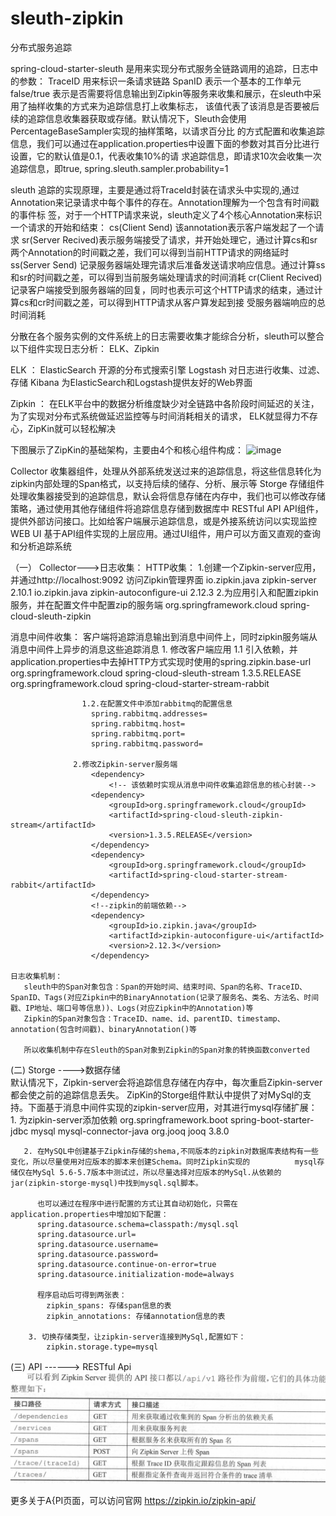 # sleuth-zipkin
分布式服务追踪

spring-cloud-starter-sleuth 是用来实现分布式服务全链路调用的追踪，日志中的参数：
  TraceID  用来标识一条请求链路
  SpanID   表示一个基本的工作单元
  false/true  表示是否需要将信息输出到Zipkin等服务来收集和展示，在sleuth中采用了抽样收集的方式来为追踪信息打上收集标志，
              该值代表了该消息是否要被后续的追踪信息收集器获取或存储。默认情况下，Sleuth会使用PercentageBaseSampler实现的抽样策略，以请求百分比               的方式配置和收集追踪信息，我们可以通过在application.properties中设置下面的参数对其百分比进行设置，它的默认值是0.1，代表收集10%的请               求追踪信息，即请求10次会收集一次追踪信息，即true,
               spring.sleuth.sampler.probability=1
  
sleuth 追踪的实现原理，主要是通过将TraceId封装在请求头中实现的,通过Annotation来记录请求中每个事件的存在。Annotation理解为一个包含有时间戳的事件标    签，对于一个HTTP请求来说，sleuth定义了4个核心Annotation来标识一个请求的开始和结束：
    cs(Client Send) 该annotation表示客户端发起了一个请求
    sr(Server Recived)表示服务端接受了请求，并开始处理它，通过计算cs和sr两个Annotation的时间戳之差，我们可以得到当前HTTP请求的网络延时
    ss(Server Send) 记录服务器端处理完请求后准备发送请求响应信息。通过计算ss和sr的时间戳之差，可以得到当前服务端处理请求的时间消耗
    cr(Client Recived)记录客户端接受到服务器端的回复，同时也表示可这个HTTP请求的结束，通过计算cs和cr时间戳之差，可以得到HTTP请求从客户算发起到接                       受服务器端响应的总时间消耗

分散在各个服务实例的文件系统上的日志需要收集才能综合分析，sleuth可以整合以下组件实现日志分析： ELK、Zipkin

ELK ：
  ElasticSearch 开源的分布式搜索引擎
  Logstash  对日志进行收集、过滤、存储
  Kibana    为ElasticSearch和Logstash提供友好的Web界面
  
Zipkin ： 在ELK平台中的数据分析维度缺少对全链路中各阶段时间延迟的关注，为了实现对分布式系统做延迟监控等与时间消耗相关的请求，
  ELK就显得力不存心，ZipKin就可以轻松解决  

下图展示了ZipKin的基础架构，主要由4个和核心组件构成：
![image](https://github.com/baiyanlang2016/sleuth-zipkin/tree/master/images/zipkin.jpg)

Collector  收集器组件，处理从外部系统发送过来的追踪信息，将这些信息转化为zipkin内部处理的Span格式，以支持后续的储存、分析、展示等
Storge    存储组件 处理收集器接受到的追踪信息，默认会将信息存储在内存中，我们也可以修改存储策略，通过使用其他存储组件将追踪信息存储到数据库中
RESTful API  API组件，提供外部访问接口。比如给客户端展示追踪信息，或是外接系统访问以实现监控
WEB UI 基于API组件实现的上层应用。通过UI组件，用户可以方面又直观的查询和分析追踪系统

（一） Collector--->日志收集：
  HTTP收集： 1.创建一个Zipkin-server应用，并通过http://localhost:9092 访问Zipkin管理界面 
                <dependency>
                    <groupId>io.zipkin.java</groupId>
                    <artifactId>zipkin-server</artifactId>
                    <version>2.10.1</version>
                </dependency>
                <dependency>
                    <groupId>io.zipkin.java</groupId>
                    <artifactId>zipkin-autoconfigure-ui</artifactId>
                    <version>2.12.3</version>
                </dependency>
            2.为应用引入和配置zipkin服务，并在配置文件中配置zip的服务端
                <dependency>
                    <groupId>org.springframework.cloud</groupId>
                    <artifactId>spring-cloud-sleuth-zipkin</artifactId>
                </dependency>
                
   消息中间件收集： 客户端将追踪消息输出到消息中间件上，同时zipkin服务端从消息中间件上异步的消息这些追踪消息
                 1. 修改客户端应用
                   1.1 引入依赖，并application.properties中去掉HTTP方式实现时使用的spring.zipkin.base-url
                   <dependency>
                        <groupId>org.springframework.cloud</groupId>
                        <artifactId>spring-cloud-sleuth-stream</artifactId>
                        <version>1.3.5.RELEASE</version>
                    </dependency>
                    <dependency>
                        <groupId>org.springframework.cloud</groupId>
                        <artifactId>spring-cloud-starter-stream-rabbit</artifactId>
                    </dependency>

                    1.2.在配置文件中添加rabbitmq的配置信息
                      spring.rabbitmq.addresses=
                      spring.rabbitmq.host=
                      spring.rabbitmq.port=
                      spring.rabbitmq.password=
                  
                  2.修改Zipkin-server服务端
                      <dependency>
                          <!-- 该依赖时实现从消息中间件收集追踪信息的核心封装-->
                      <dependency>
                          <groupId>org.springframework.cloud</groupId>
                          <artifactId>spring-cloud-sleuth-zipkin-stream</artifactId>
                          <version>1.3.5.RELEASE</version>
                      </dependency>
                      <dependency>
                          <groupId>org.springframework.cloud</groupId>
                          <artifactId>spring-cloud-starter-stream-rabbit</artifactId>
                      </dependency>
                      <!--zipkin的前端依赖-->
                      <dependency>
                          <groupId>io.zipkin.java</groupId>
                          <artifactId>zipkin-autoconfigure-ui</artifactId>
                          <version>2.12.3</version>
                      </dependency>
                   
    日志收集机制：
       sleuth中的Span对象包含：Span的开始时间、结束时间、Span的名称、TraceID、SpanID、Tags(对应Zipkin中的BinaryAnnotation(记录了服务名、类名、方法名、时间戳、IP地址、端口号等信息))、Logs(对应Zipkin中的Annotation)等
       Zipkin的Span对象包含：TraceID、name、id、parentID、timestamp、annotation(包含时间戳)、binaryAnnotation()等
       
       所以收集机制中存在Sleuth的Span对象到Zipkin的Span对象的转换函数converted
                     
(二) Storge ---->数据存储                     
     默认情况下，Zipkin-server会将追踪信息存储在内存中，每次重启Zipkin-server都会使之前的追踪信息丢失。
     ZipKin的Storge组件默认中提供了对MySql的支持。下面基于消息中间件实现的zipkin-server应用，对其进行mysql存储扩展：
      1. 为zipkin-server添加依赖
      <!--添加mysql存储日志-->
        <dependency>
            <groupId>org.springframework.boot</groupId>
            <artifactId>spring-boot-starter-jdbc</artifactId>
        </dependency>
        <dependency>
            <groupId>mysql</groupId>
            <artifactId>mysql-connector-java</artifactId>
        </dependency>
        <dependency>
            <!--解决zipkin收集并入库时的bug,必须选择3.8.0版本-->
            <groupId>org.jooq</groupId>
            <artifactId>jooq</artifactId>
            <version>3.8.0</version>
        </dependency>
        
       2. 在MySQL中创建基于Zipkin存储的shema,不同版本的zipkin对数据库表结构有一些变化，所以尽量使用对应版本的脚本来创建Schema。同时Zipkin实现的          mysql存储仅在MySql 5.6-5.7版本中测试过，所以尽量选择对应版本的MySql.从依赖的jar(zipkin-storge-mysql)中找到mysql.sql脚本。
       
          也可以通过在程序中进行配置的方式让其自动初始化，只需在application.properties中增加如下配置：
          spring.datasource.schema=classpath:/mysql.sql
          spring.datasource.url=
          spring.datasource.username=
          spring.datasource.password=
          spring.datasource.continue-on-error=true
          spring.datasource.initialization-mode=always
          
          程序启动后可得到两张表：
            zipkin_spans: 存储span信息的表
            zipkin_annotations: 存储annotation信息的表
            
        3. 切换存储类型，让zipkin-server连接到MySql,配置如下：
            zipkin.storage.type=mysql
                     
(三) API ------> RESTful Api
![image](https://github.com/baiyanlang2016/sleuth-zipkin/blob/master/images/zipkin-api.jpg)
        
   更多关于A{PI页面，可以访问官网  https://zipkin.io/zipkin-api/
                     

  


